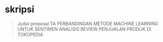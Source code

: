 # skripsi

> Judul proposal TA  PERBANDINGAN METODE MACHINE LEARNING UNTUK SENTIMEN ANALISIS REVIEW PENJUALAN PRODUK DI TOKOPEDIA